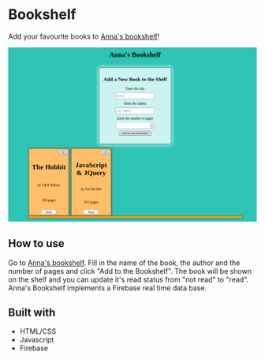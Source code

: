 # Bookshelf

Add your favourite books to [Anna's bookshelf](https://annaaleksandra.github.io/Library/)!

![screenshot](https://raw.githubusercontent.com/annaaleksandra/Library/master/Screenshot_2020-07-23%20https%20annaaleksandra%20github%20io.png)

## How to use
Go to [Anna's bookshelf](https://annaaleksandra.github.io/Library/).
Fill in the name of the book, the author and the number of pages and click "Add to the Bookshelf".
The book will be shown on the shelf and you can update it's read status from "not read" to "read".
Anna's Bookshelf implements a Firebase real time data base.


## Built with

* HTML/CSS
* Javascript
* Firebase
